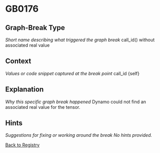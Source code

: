 # GB0176

## Graph-Break Type
*Short name describing what triggered the graph break*
call_id() without associated real value

## Context
*Values or code snippet captured at the break point*
call_id {self}

## Explanation
*Why this specific graph break happened*
Dynamo could not find an associated real value for the tensor.

## Hints
*Suggestions for fixing or working around the break*
*No hints provided.*



[Back to Registry](../index.md)
